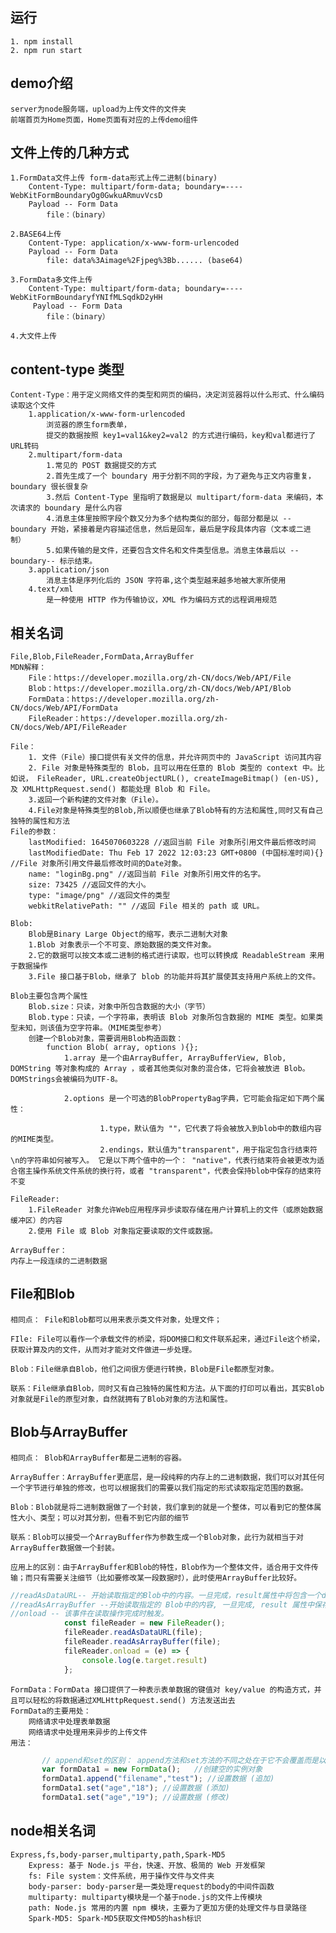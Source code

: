 <!--
 * @Author: guansheng.guo
 * @Date: 2022-04-18 22:17:43
 * @LastEditors: guansheng.guo
 * @LastEditTime: 2022-04-25 15:29:08
 * @Description: 
-->

## 运行
    1. npm install
    2. npm run start
## demo介绍
    server为node服务端，upload为上传文件的文件夹
    前端首页为Home页面，Home页面有对应的上传demo组件
## 文件上传的几种方式
    1.FormData文件上传 form-data形式上传二进制(binary)
        Content-Type: multipart/form-data; boundary=----WebKitFormBoundaryOg0GwkuARmuvVcsD
        Payload -- Form Data 
            file：（binary）

    2.BASE64上传
        Content-Type: application/x-www-form-urlencoded
        Payload -- Form Data 
            file: data%3Aimage%2Fjpeg%3Bb...... (base64)

    3.FormData多文件上传 
        Content-Type: multipart/form-data; boundary=----WebKitFormBoundaryfYNIfMLSqdkD2yHH
         Payload -- Form Data 
            file：（binary）

    4.大文件上传

## content-type 类型
    Content-Type：用于定义网络文件的类型和网页的编码，决定浏览器将以什么形式、什么编码读取这个文件
        1.application/x-www-form-urlencoded
            浏览器的原生form表单，
            提交的数据按照 key1=val1&key2=val2 的方式进行编码，key和val都进行了URL转码
        2.multipart/form-data
            1.常见的 POST 数据提交的方式
            2.首先生成了一个 boundary 用于分割不同的字段，为了避免与正文内容重复，boundary 很长很复杂
            3.然后 Content-Type 里指明了数据是以 multipart/form-data 来编码，本次请求的 boundary 是什么内容
            4.消息主体里按照字段个数又分为多个结构类似的部分，每部分都是以 --boundary 开始，紧接着是内容描述信息，然后是回车，最后是字段具体内容（文本或二进制）
            5.如果传输的是文件，还要包含文件名和文件类型信息。消息主体最后以 --boundary-- 标示结束。
        3.application/json
            消息主体是序列化后的 JSON 字符串,这个类型越来越多地被大家所使用
        4.text/xml
            是一种使用 HTTP 作为传输协议，XML 作为编码方式的远程调用规范

## 相关名词

    File,Blob,FileReader,FormData,ArrayBuffer
    MDN解释：
        File：https://developer.mozilla.org/zh-CN/docs/Web/API/File
        Blob：https://developer.mozilla.org/zh-CN/docs/Web/API/Blob
        FormData：https://developer.mozilla.org/zh-CN/docs/Web/API/FormData
        FileReader：https://developer.mozilla.org/zh-CN/docs/Web/API/FileReader
    
    File：
        1. 文件（File）接口提供有关文件的信息，并允许网页中的 JavaScript 访问其内容
        2. File 对象是特殊类型的 Blob，且可以用在任意的 Blob 类型的 context 中。比如说， FileReader, URL.createObjectURL(), createImageBitmap() (en-US), 及 XMLHttpRequest.send() 都能处理 Blob 和 File。
        3.返回一个新构建的文件对象（File）。
        4.File对象是特殊类型的Blob,所以顺便也继承了Blob特有的方法和属性,同时又有自己独特的属性和方法
    File的参数：
        lastModified: 1645070603228 //返回当前 File 对象所引用文件最后修改时间
        lastModifiedDate: Thu Feb 17 2022 12:03:23 GMT+0800 (中国标准时间){} //File 对象所引用文件最后修改时间的Date对象。
        name: "loginBg.png" //返回当前 File 对象所引用文件的名字。
        size: 73425 //返回文件的大小。
        type: "image/png" //返回文件的类型
        webkitRelativePath: "" //返回 File 相关的 path 或 URL。

    Blob:
        Blob是Binary Large Object的缩写，表示二进制大对象
        1.Blob 对象表示一个不可变、原始数据的类文件对象。
        2.它的数据可以按文本或二进制的格式进行读取，也可以转换成 ReadableStream 来用于数据操作
        3.File 接口基于Blob，继承了 blob 的功能并将其扩展使其支持用户系统上的文件。

    Blob主要包含两个属性
        Blob.size：只读，对象中所包含数据的大小（字节）
        Blob.type：只读，一个字符串，表明该 Blob 对象所包含数据的 MIME 类型。如果类型未知，则该值为空字符串。（MIME类型参考）
        创建一个Blob对象，需要调用Blob构造函数：
            function Blob( array, options ){};
                1.array 是一个由ArrayBuffer, ArrayBufferView, Blob, DOMString 等对象构成的 Array ，或者其他类似对象的混合体，它将会被放进 Blob。DOMStrings会被编码为UTF-8。

                2.options 是一个可选的BlobPropertyBag字典，它可能会指定如下两个属性：

                        1.type，默认值为 ""，它代表了将会被放入到blob中的数组内容的MIME类型。
                        2.endings，默认值为"transparent"，用于指定包含行结束符\n的字符串如何被写入。 它是以下两个值中的一个： "native"，代表行结束符会被更改为适合宿主操作系统文件系统的换行符，或者 "transparent"，代表会保持blob中保存的结束符不变

    FileReader:
        1.FileReader 对象允许Web应用程序异步读取存储在用户计算机上的文件（或原始数据缓冲区）的内容
        2.使用 File 或 Blob 对象指定要读取的文件或数据。

    ArrayBuffer：
    内存上一段连续的二进制数据

## File和Blob
    相同点： File和Blob都可以用来表示类文件对象，处理文件；

    FIle: File可以看作一个承载文件的桥梁，将DOM接口和文件联系起来，通过File这个桥梁，获取计算及内的文件，从而对才能对文件做进一步处理。

    Blob：File继承自Blob，他们之间很方便进行转换，Blob是File都原型对象。

    联系：File继承自Blob，同时又有自己独特的属性和方法。从下面的打印可以看出，其实Blob对象就是File的原型对象，自然就拥有了Blob对象的方法和属性。

##  Blob与ArrayBuffer
    相同点： Blob和ArrayBuffer都是二进制的容器。

    ArrayBuffer：ArrayBuffer更底层，是一段纯粹的内存上的二进制数据，我们可以对其任何一个字节进行单独的修改，也可以根据我们的需要以我们指定的形式读取指定范围的数据。

    Blob：Blob就是将二进制数据做了一个封装，我们拿到的就是一个整体，可以看到它的整体属性大小、类型；可以对其分割，但看不到它内部的细节

    联系：Blob可以接受一个ArrayBuffer作为参数生成一个Blob对象，此行为就相当于对ArrayBuffer数据做一个封装。

    应用上的区别：由于ArrayBuffer和Blob的特性，Blob作为一个整体文件，适合用于文件传输；而只有需要关注细节（比如要修改某一段数据时），此时使用ArrayBuffer比较好。

```js
//readAsDataURL-- 开始读取指定的Blob中的内容。一旦完成，result属性中将包含一个data: URL格式的Base64字符串以表示所读取文件的内容。
//readAsArrayBuffer --开始读取指定的 Blob中的内容, 一旦完成, result 属性中保存的将是被读取文件的 ArrayBuffer 数据对象.   
//onload -- 该事件在读取操作完成时触发。
            const fileReader = new FileReader();
            fileReader.readAsDataURL(file);
            fileReader.readAsArrayBuffer(file);
            fileReader.onload = (e) => {
                console.log(e.target.result)
            };

```
    FormData：FormData 接口提供了一种表示表单数据的键值对 key/value 的构造方式，并且可以轻松的将数据通过XMLHttpRequest.send() 方法发送出去
    ​FormData的主要用处：
        网络请求中处理表单数据
        网络请求中处理用来异步的上传文件
    用法：
 ```js
        // append和set的区别： append方法和set方法的不同之处在于它不会覆盖而是以数组push的方式来处理同名的数据。
        var formData1 = new FormData();   //创建空的实例对象
        formData1.append("filename","test"); //设置数据 (追加)
        formData1.set("age","18"); //设置数据 (添加)
        formData1.set("age","19"); //设置数据 (修改)
 ```
## node相关名词
    Express,fs,body-parser,multiparty,path,Spark-MD5
        Express: 基于 Node.js 平台，快速、开放、极简的 Web 开发框架
        fs: File system：文件系统，用于操作文件与文件夹
        body-parser: body-parser是一类处理request的body的中间件函数
        multiparty: multiparty模块是一个基于node.js的文件上传模块
        path: Node.js 常用的内置 npm 模块，主要为了更加方便的处理文件与目录路径
        Spark-MD5: Spark-MD5获取文件MD5的hash标识
